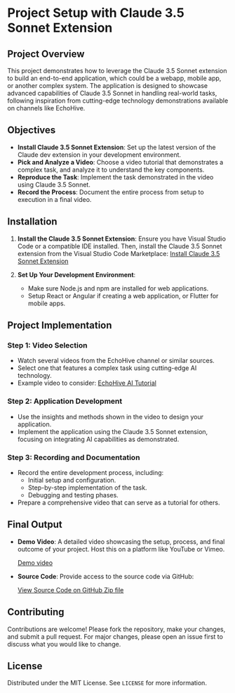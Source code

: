 # Project Setup with Claude 3.5 Sonnet Extension

## Project Overview

This project demonstrates how to leverage the Claude 3.5 Sonnet extension to build an end-to-end application, which could be a webapp, mobile app, or another complex system. The application is designed to showcase advanced capabilities of Claude 3.5 Sonnet in handling real-world tasks, following inspiration from cutting-edge technology demonstrations available on channels like EchoHive.

## Objectives

- **Install Claude 3.5 Sonnet Extension**: Set up the latest version of the Claude dev extension in your development environment.
- **Pick and Analyze a Video**: Choose a video tutorial that demonstrates a complex task, and analyze it to understand the key components.
- **Reproduce the Task**: Implement the task demonstrated in the video using Claude 3.5 Sonnet.
- **Record the Process**: Document the entire process from setup to execution in a final video.

## Installation

1. **Install the Claude 3.5 Sonnet Extension**:
   Ensure you have Visual Studio Code or a compatible IDE installed. Then, install the Claude 3.5 Sonnet extension from the Visual Studio Code Marketplace:
   [Install Claude 3.5 Sonnet Extension](https://marketplace.visualstudio.com/items?itemName=claude.claude-3-5-sonnet)

2. **Set Up Your Development Environment**:
   - Make sure Node.js and npm are installed for web applications.
   - Setup React or Angular if creating a web application, or Flutter for mobile apps.

## Project Implementation

### Step 1: Video Selection

- Watch several videos from the EchoHive channel or similar sources.
- Select one that features a complex task using cutting-edge AI technology.
- Example video to consider: [EchoHive AI Tutorial](https://www.youtube.com/channel/EchoHive)

### Step 2: Application Development

- Use the insights and methods shown in the video to design your application.
- Implement the application using the Claude 3.5 Sonnet extension, focusing on integrating AI capabilities as demonstrated.

### Step 3: Recording and Documentation

- Record the entire development process, including:
  - Initial setup and configuration.
  - Step-by-step implementation of the task.
  - Debugging and testing phases.
- Prepare a comprehensive video that can serve as a tutorial for others.

## Final Output

- **Demo Video**: A detailed video showcasing the setup, process, and final outcome of your project. Host this on a platform like YouTube or Vimeo.
  
  [Demo video]()
  
- **Source Code**: Provide access to the source code via GitHub:
  
  [View Source Code on GitHub Zip file](Assignment1/Part2/expense-splitter.zip)

## Contributing

Contributions are welcome! Please fork the repository, make your changes, and submit a pull request. For major changes, please open an issue first to discuss what you would like to change.

## License

Distributed under the MIT License. See `LICENSE` for more information.
